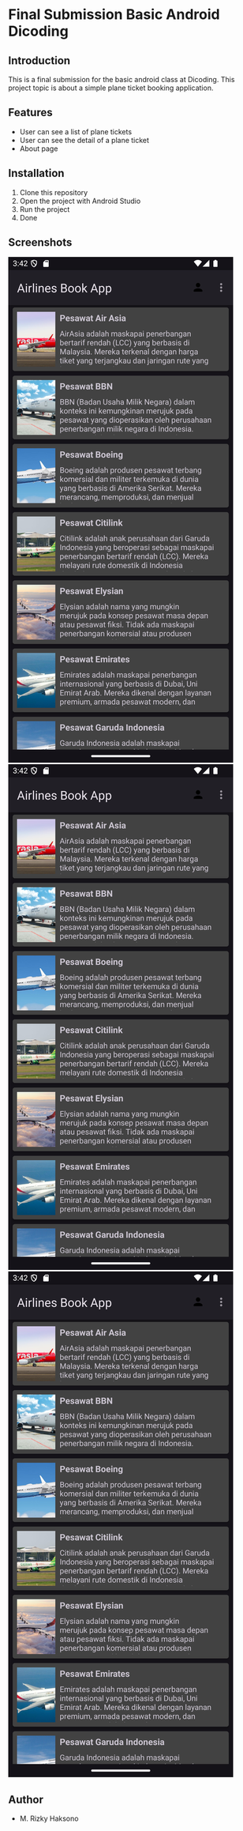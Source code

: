 # Final Submission Basic Android Dicoding

## Introduction

This is a final submission for the basic android class at Dicoding. This project topic is about a simple plane ticket booking application.

## Features

- User can see a list of plane tickets
- User can see the detail of a plane ticket
- About page

## Installation

1. Clone this repository
2. Open the project with Android Studio
3. Run the project
4. Done

## Screenshots

![Screenshot 1](./screenshots/screenshot-1.png)
![Screenshot 2](./screenshots/screenshot-1.png)
![Screenshot 3](./screenshots/screenshot-1.png)

## Author

- M. Rizky Haksono